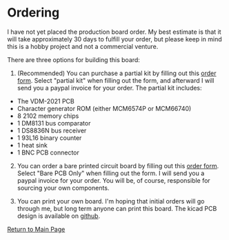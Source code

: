 
# Ordering
I have not yet placed the production board order.  My best estimate is that it will take approximately 30 days to fulfill your order, but please keep in mind this is a hobby project and not a commercial venture.

There are three options for building this board:

1. (Recommended) You can purchase a partial kit by filling out this [order form](https://docs.google.com/forms/d/e/1FAIpQLSfQnacN6HaIYNkcyuC9uvQUqtpV_DN6gmrP4U9IGy-mbRbPOw/viewform?usp=sf_link).  Select "partial kit" when filling out the form, and afterward I will send you a paypal invoice for your order.  The partial kit includes:

- The VDM-2021 PCB
- Character generator ROM (either MCM6574P or MCM66740)
- 8 2102 memory chips
- 1 DM8131 bus comparator
- 1 DS8836N bus receiver
- 1 93L16 binary counter
- 1 heat sink
- 1 BNC PCB connector 

  
2. You can order a bare printed circuit board by filling out this [order form](https://docs.google.com/forms/d/e/1FAIpQLSfQnacN6HaIYNkcyuC9uvQUqtpV_DN6gmrP4U9IGy-mbRbPOw/viewform?usp=sf_link).  Select "Bare PCB Only" when filling out the form.  I will send you a paypal invoice for your order.  You will be, of course, responsible for sourcing your own components.
 
3.  You can print your own board.  I'm hoping that initial orders will go through me, but long term anyone can print this board.  The kicad PCB design is available on [github](https://github.com/physicsrob/vdm1).

[Return to Main Page](index.md)

